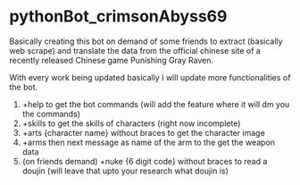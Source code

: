 # pythonBot_crimsonAbyss69
Basically creating this bot on demand of some friends to extract (basically web scrape) and translate the data from the official chinese site of a recently released Chinese game Punishing Gray Raven.

With every work being updated basically I will update more functionalities of the bot.

1. +help to get the bot commands (will add the feature where it will dm you the commands)
2. +skills to get the skills of characters (right now incomplete)
3. +arts {character name} without braces to get the character image
4. +arms then next message as name of the arm to the get the weapon data
5. (on friends demand) +nuke {6 digit code} without braces to read a doujin (will leave that upto your research what doujin is)
